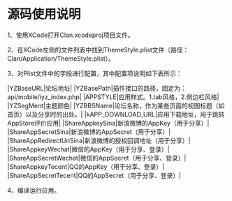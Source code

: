 # 源码使用说明

1、使用XCode打开Clan.xcodeproj项目文件。

2、在XCode左侧的文件列表中找到ThemeStyle.plist文件（路径：Clan/Application/ThemeStyle.plist）。

3、对Plist文件中的字段进行配置，其中配置项说明如下表所示：

|YZBaseURL|论坛地址|
|YZBasePath|插件接口的路径，固定为：api/mobile/iyz_index.php|
|APPSTYLE|应用样式。1.tab风格，2.侧边栏风格|
|YZSegMent|主题颜色|
|YZBBSName|论坛名称，作为某些页面的视图标题（如首页）以及分享时的出处。|
|kAPP_DOWNLOAD_URL|应用下载地址，用于跳转AppStore评价应用|
|ShareAppkeySina|新浪微博的AppKey（用于分享）|
|ShareAppSecretSina|新浪微博的AppSecret（用于分享）|
|ShareAppRedirectUriSina|新浪微博的授权回调地址（用于分享）|
|ShareAppkeyWechat|微信的AppKey（用于分享、登录）|
|ShareAppSecretWechat|微信的AppSecret（用于分享、登录）|
|ShareAppkeyTecent|QQ的AppKey（用于分享、登录）|
|ShareAppSecretTecent|QQ的AppSecret（用于分享、登录）|


4、编译运行应用。
